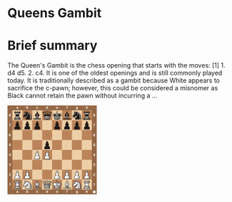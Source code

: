 
Queens Gambit
=============

# Brief summary


The Queen's Gambit is the chess opening that starts with the moves: [1] 1. d4 d5. 2. c4. It is one of the oldest openings and is still commonly played today. It is traditionally described as a gambit because White appears to sacrifice the c-pawn; however, this could be considered a misnomer as Black cannot retain the pawn without incurring a ...

<img src="../img/Queens Gambit.jpg" width="200"/>